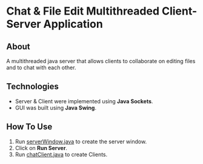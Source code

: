 # Chat & File Edit Multithreaded Client-Server Application

## About
A multithreaded java server that allows clients to collaborate on editing files and to chat with each other.

## Technologies
* Server & Client were implemented using __Java Sockets__.  
* GUI was built using __Java Swing__.

## How To Use
1. Run [serverWindow.java](src/serverWindow.java) to create the server window.
2. Click on __Run Server__.
3. Run [chatClient.java](src/chatClient.java) to create Clients.
